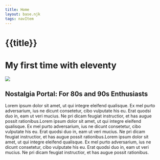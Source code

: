 ```yaml
---
title: Home
layout: base.njk
tags: navItem
---
```

# {{title}}

#  My first time with eleventy

<section class="container"> 
<div>
 <img src="np.png"> 
</div>
  
<div>
  <h1>Nostalgia Portal: For 80s and 90s Enthusiasts</h1>
  <p>Lorem ipsum dolor sit amet, ut qui integre eleifend qualisque. Ex mel purto adversarium, ius ne dicunt consetetur, cibo vulputate his eu. Erat quodsi duo in, eam ut veri mucius. Ne pri dicam feugiat instructior, et has augue possit rationibus.Lorem ipsum dolor sit amet, ut qui integre eleifend qualisque. Ex mel purto adversarium, ius ne dicunt consetetur, cibo vulputate his eu. Erat quodsi duo in, eam ut veri mucius. Ne pri dicam feugiat instructior, et has augue possit rationibus.Lorem ipsum dolor sit amet, ut qui integre eleifend qualisque. Ex mel purto adversarium, ius ne dicunt consetetur, cibo vulputate his eu. Erat quodsi duo in, eam ut veri mucius. Ne pri dicam feugiat instructior, et has augue possit rationibus.</p>
</div>
</section>

